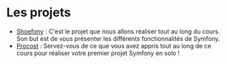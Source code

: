 # Les projets

- [Shoefony](/projets/shoefony.html) : C'est le projet que nous allons réaliser tout au long du cours. Son but est de vous présenter les différents fonctionnalités de Symfony.
- [Procost](/projets/procost.html) : Servez-vous de ce que vous avez appris tout au long de ce cours pour réaliser votre premier projet Symfony en solo !